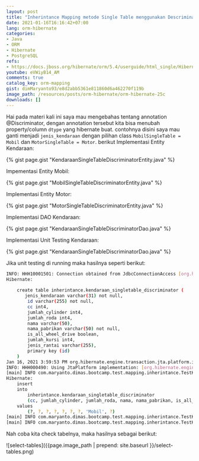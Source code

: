 ```yaml
---
layout: post
title: "Inherintance Mapping metode Single Table menggunakan Descriminator column dan value"
date: 2021-01-16T16:16:42+07:00
lang: orm-hibernate
categories:
- Java
- ORM
- Hibernate
- PostgreSQL
refs: 
- https://docs.jboss.org/hibernate/orm/5.4/userguide/html_single/Hibernate_User_Guide.html#entity-inheritance-discriminator
youtube: eVWiyB14_AM
comments: true
catalog_key: orm-mapping
gist: dimMaryanto93/e8d2abb5361e811860d6a462270f119b
image_path: /resources/posts/orm-hibernate/orm-hibernate-25c
downloads: []
---
```


Hai pada materi kali ini saya mau mengebahas tentang annotation @Discriminator, dengan annotation tersebut kita bisa menubah property/column `dtype` yang hibernate buat. contohnya disini saya mau ganti menjadi `jenis_kendaraan` dengan pilihan class `MobilSingleTable = Mobil` dan `MotorSingleTable = Motor`. berikut Implementasi Entity Kendaraan:

{% gist page.gist "KendaraanSingleTableDiscriminatorEntity.java" %}

Impementasi Entity Mobil:

{% gist page.gist "MobilSingleTableDiscriminatorEntity.java" %}

Implementasi Entity Motor:

{% gist page.gist "MotorSingleTableDiscriminatorEntity.java" %}

Implementasi DAO Kendaraan:

{% gist page.gist "KendaraanSingleTableDiscriminatorDao.java" %}

Implementasi Unit Testing Kendaraan:

{% gist page.gist "KendaraanSingleTableDiscriminatorDao.java" %}

Jika unit testing di running maka hasilnya seperti berikut:

```bash
INFO: HHH10001501: Connection obtained from JdbcConnectionAccess [org.hibernate.engine.jdbc.env.internal.JdbcEnvironmentInitiator$ConnectionProviderJdbcConnectionAccess@595f9916] for (non-JTA) DDL execution was not in auto-commit mode; the Connection 'local transaction' will be committed and the Connection will be set into auto-commit mode.
Hibernate: 
    
    create table inherintance.kendaraan_singletable_discriminator (
       jenis_kendaraan varchar(31) not null,
        id varchar(255) not null,
        cc int4,
        jumlah_cylinder int4,
        jumlah_roda int4,
        nama varchar(50),
        nama_pabrikan varchar(50) not null,
        is_all_wheel_drive boolean,
        jumlah_kursi int4,
        jenis_rantai varchar(255),
        primary key (id)
    )
Jan 16, 2021 3:59:53 PM org.hibernate.engine.transaction.jta.platform.internal.JtaPlatformInitiator initiateService
INFO: HHH000490: Using JtaPlatform implementation: [org.hibernate.engine.transaction.jta.platform.internal.NoJtaPlatform]
[main] INFO com.maryanto.dimas.bootcamp.test.mapping.inherintance.TestKendaraanSingleTableDiscriminator - connected!
Hibernate: 
    insert 
    into
        inherintance.kendaraan_singletable_discriminator
        (cc, jumlah_cylinder, jumlah_roda, nama, nama_pabrikan, is_all_wheel_drive, jumlah_kursi, jenis_kendaraan, id) 
    values
        (?, ?, ?, ?, ?, ?, ?, 'Mobil', ?)
[main] INFO com.maryanto.dimas.bootcamp.test.mapping.inherintance.TestKendaraanSingleTableDiscriminator - mobil: MobilSingleTableDiscriminatorEntity(super=KendaraanSingleTableDiscriminatorEntity(id=c5896473-7455-4e0d-8863-d386366e43d1, nama=Honda BRIO, jumlahRoda=4, jumlahCylinder=4, cc=1000, namaPabrikan=PT. Honda Motor Company), jumlahKursi=4, allWheelDrive=false)
[main] INFO com.maryanto.dimas.bootcamp.test.mapping.inherintance.TestKendaraanSingleTableDiscriminator - destroy hibernate session!
```

Nah coba kita check tabelnya, maka hasilnya sebagai berikut:

![select-tables]({{page.image_path | prepend: site.baseurl }}/select-tables.png)